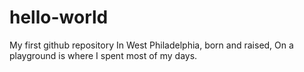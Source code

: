 # hello-world
My first github repository
In West Philadelphia, born and raised,
On a playground is where I spent most of my days.
